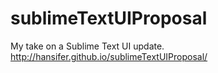 sublimeTextUIProposal
=====================
My take on a Sublime Text UI update.
http://hansifer.github.io/sublimeTextUIProposal/
